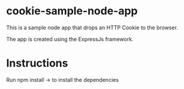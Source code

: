 # cookie-sample-node-app
This is a sample node app that drops an HTTP Cookie to the browser.

The app is created using the ExpressJs framework.
# Instructions
Run npm install -> to install the dependencies
